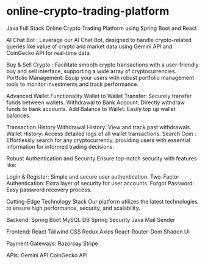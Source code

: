 # online-crypto-trading-platform
Java Full Stack Online Crypto Trading Platform using Spring Boot and React

AI Chat Bot : Leverage our AI Chat Bot, designed to handle crypto-related queries like value of crypto and market data using Gemini API and CoinGecko API for real-time data.

Buy & Sell Crypto : Facilitate smooth crypto transactions with a user-friendly buy and sell interface, supporting a wide array of cryptocurrencies.
Portfolio Management: Equip your users with robust portfolio management tools to monitor investments and track performance.

Advanced Wallet Functionality
Wallet to Wallet Transfer: Securely transfer funds between wallets.
Withdrawal to Bank Account: Directly withdraw funds to bank accounts.
Add Balance to Wallet: Easily top up wallet balances.

Transaction History
Withdrawal History: View and track past withdrawals.
Wallet History: Access detailed logs of all wallet transactions.
Search Coin : Effortlessly search for any cryptocurrency, providing users with essential information for informed trading decisions.

Robust Authentication and Security
Ensure top-notch security with features like:

Login & Register: Simple and secure user authentication.
Two-Factor Authentication: Extra layer of security for user accounts.
Forgot Password: Easy password recovery process.

Cutting-Edge Technology Stack
Our platform utilizes the latest technologies to ensure high performance, security, and scalability.

Backend:
Spring Boot
MySQL DB
Spring Security
Java Mail Sender

Frontend:
React
Tailwind CSS
Redux
Axios
React-Router-Dom
Shadcn UI

Payment Gateways:
Razorpay
Stripe

APIs:
Gemini API
CoinGecko API
